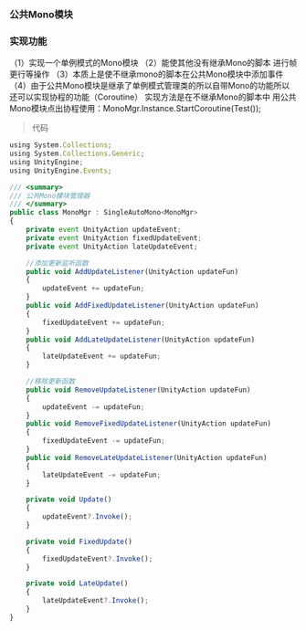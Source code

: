 ### 公共Mono模块
### 实现功能
 （1）实现一个单例模式的Mono模块
 （2）能使其他没有继承Mono的脚本 进行帧更行等操作
 （3）本质上是使不继承mono的脚本在公共Mono模块中添加事件
 （4）由于公共Mono模块是继承了单例模式管理类的所以自带Mono的功能所以还可以实现协程的功能（Coroutine）
          实现方法是在不继承Mono的脚本中 用公共Mono模块点出协程使用：MonoMgr.Instance.StartCoroutine(Test());

> 代码
```js
using System.Collections;
using System.Collections.Generic;
using UnityEngine;
using UnityEngine.Events;

/// <summary>
/// 公共Mono模块管理器
/// </summary>
public class MonoMgr : SingleAutoMono<MonoMgr>
{
    private event UnityAction updateEvent;
    private event UnityAction fixedUpdateEvent;
    private event UnityAction lateUpdateEvent;

    //添加更新监听函数
    public void AddUpdateListener(UnityAction updateFun)
    {
        updateEvent += updateFun;
    }
    public void AddFixedUpdateListener(UnityAction updateFun)
    {
        fixedUpdateEvent += updateFun;
    }
    public void AddLateUpdateListener(UnityAction updateFun)
    {
        lateUpdateEvent += updateFun;
    }

    //移除更新函数
    public void RemoveUpdateListener(UnityAction updateFun)
    {
        updateEvent -= updateFun;
    }
    public void RemoveFixedUpdateListener(UnityAction updateFun)
    {
        fixedUpdateEvent -= updateFun;
    }
    public void RemoveLateUpdateListener(UnityAction updateFun)
    {
        lateUpdateEvent -= updateFun;
    }

    private void Update()
    {
        updateEvent?.Invoke();
    }

    private void FixedUpdate()
    {
        fixedUpdateEvent?.Invoke();
    }

    private void LateUpdate()
    {
        lateUpdateEvent?.Invoke();
    }
}

```